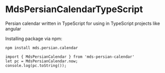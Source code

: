# MdsPersianCalendarTypeScript
Persian calendar written in TypeScript for using in TypeScript projects like angular

Installing package via npm:
```
npm install mds.persian.calendar
```

```
import { MdsPersianCalendar } from 'mds-persian-calendar'
let pc = MdsPersianCalendar.now;
console.log(pc.toString());
```
